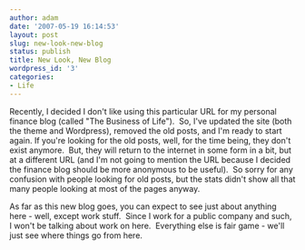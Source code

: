 ```yaml
---
author: adam
date: '2007-05-19 16:14:53'
layout: post
slug: new-look-new-blog
status: publish
title: New Look, New Blog
wordpress_id: '3'
categories:
- Life
---
```


Recently, I decided I don't like using this particular URL for my personal
finance blog (called "The Business of Life").  So, I've updated the site (both
the theme and Wordpress), removed the old posts, and I'm ready to start again.
If you're looking for the old posts, well, for the time being, they don't
exist anymore.  But, they will return to the internet in some form in a bit,
but at a different URL (and I'm not going to mention the URL because I decided
the finance blog should be more anonymous to be useful).  So sorry for any
confusion with people looking for old posts, but the stats didn't show all
that many people looking at most of the pages anyway.

As far as this new blog goes, you can expect to see just about anything here -
well, except work stuff.  Since I work for a public company and such, I won't
be talking about work on here.  Everything else is fair game - we'll just see
where things go from here.

